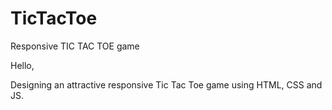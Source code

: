 # TicTacToe
Responsive TIC TAC TOE game


Hello,

Designing an attractive responsive Tic Tac Toe game using HTML, CSS and JS.



 
